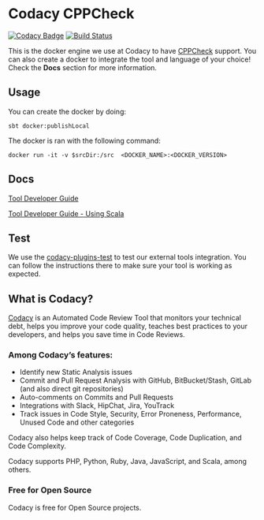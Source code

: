 # Codacy CPPCheck

[![Codacy Badge](https://api.codacy.com/project/badge/Grade/f18151e9f5904c6ba8e30a54f0098d8c)](https://www.codacy.com/app/Codacy/codacy-cppcheck?utm_source=github.com&amp;utm_medium=referral&amp;utm_content=codacy/codacy-cppcheck&amp;utm_campaign=Badge_Grade)
[![Build Status](https://circleci.com/gh/codacy/codacy-cppcheck.svg?style=shield&circle-token=:circle-token)](https://circleci.com/gh/codacy/codacy-cppcheck)

This is the docker engine we use at Codacy to have [CPPCheck](http://cppcheck.sourceforge.net) support.
You can also create a docker to integrate the tool and language of your choice!
Check the **Docs** section for more information.

## Usage

You can create the docker by doing:

```
sbt docker:publishLocal
```

The docker is ran with the following command:

```
docker run -it -v $srcDir:/src  <DOCKER_NAME>:<DOCKER_VERSION>
```

## Docs

[Tool Developer Guide](https://support.codacy.com/hc/en-us/articles/207994725-Tool-Developer-Guide)

[Tool Developer Guide - Using Scala](https://support.codacy.com/hc/en-us/articles/207280379-Tool-Developer-Guide-Using-Scala)

## Test

We use the [codacy-plugins-test](https://github.com/codacy/codacy-plugins-test) to test our external tools integration.
You can follow the instructions there to make sure your tool is working as expected.

## What is Codacy?

[Codacy](https://www.codacy.com/) is an Automated Code Review Tool that monitors your technical debt, helps you improve your code quality, teaches best practices to your developers, and helps you save time in Code Reviews.

### Among Codacy’s features:

 - Identify new Static Analysis issues
 - Commit and Pull Request Analysis with GitHub, BitBucket/Stash, GitLab (and also direct git repositories)
 - Auto-comments on Commits and Pull Requests
 - Integrations with Slack, HipChat, Jira, YouTrack
 - Track issues in Code Style, Security, Error Proneness, Performance, Unused Code and other categories

Codacy also helps keep track of Code Coverage, Code Duplication, and Code Complexity.

Codacy supports PHP, Python, Ruby, Java, JavaScript, and Scala, among others.

### Free for Open Source

Codacy is free for Open Source projects.
